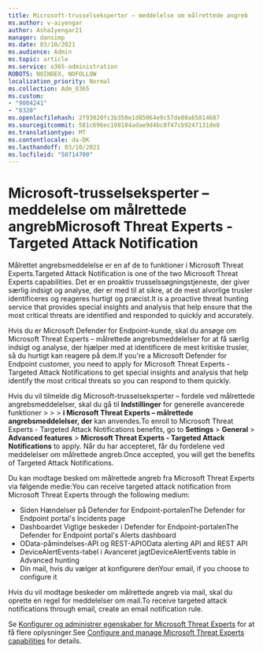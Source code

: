 ```yaml
---
title: Microsoft-trusselseksperter – meddelelse om målrettede angreb
ms.author: v-aiyengar
author: AshaIyengar21
manager: dansimp
ms.date: 03/10/2021
ms.audience: Admin
ms.topic: article
ms.service: o365-administration
ROBOTS: NOINDEX, NOFOLLOW
localization_priority: Normal
ms.collection: Adm_O365
ms.custom:
- "9004241"
- "8320"
ms.openlocfilehash: 2f93020fc3b350e1d85064e9c57de80a65814687
ms.sourcegitcommit: 581c696ec108184adae9d4bc8f47cb9247131de8
ms.translationtype: MT
ms.contentlocale: da-DK
ms.lasthandoff: 03/10/2021
ms.locfileid: "50714700"
---
```

# <a name="microsoft-threat-experts---targeted-attack-notification"></a><span data-ttu-id="4fcaa-102">Microsoft-trusselseksperter – meddelelse om målrettede angreb</span><span class="sxs-lookup"><span data-stu-id="4fcaa-102">Microsoft Threat Experts - Targeted Attack Notification</span></span>

<span data-ttu-id="4fcaa-103">Målrettet angrebsmeddelelse er en af de to funktioner i Microsoft Threat Experts.</span><span class="sxs-lookup"><span data-stu-id="4fcaa-103">Targeted Attack Notification is one of the two Microsoft Threat Experts capabilities.</span></span> <span data-ttu-id="4fcaa-104">Det er en proaktiv trusselssøgningstjeneste, der giver særlig indsigt og analyse, der er med til at sikre, at de mest alvorlige trusler identificeres og reageres hurtigt og præcist.</span><span class="sxs-lookup"><span data-stu-id="4fcaa-104">It is a proactive threat hunting service that provides special insights and analysis that help ensure that the most critical threats are identified and responded to quickly and accurately.</span></span>

<span data-ttu-id="4fcaa-105">Hvis du er Microsoft Defender for Endpoint-kunde, skal du ansøge om Microsoft Threat Experts – målrettede angrebsmeddelelser for at få særlig indsigt og analyse, der hjælper med at identificere de mest kritiske trusler, så du hurtigt kan reagere på dem.</span><span class="sxs-lookup"><span data-stu-id="4fcaa-105">If you're a Microsoft Defender for Endpoint customer, you need to apply for Microsoft Threat Experts - Targeted Attack Notifications to get special insights and analysis that help identify the most critical threats so you can respond to them quickly.</span></span>

<span data-ttu-id="4fcaa-106">Hvis du vil tilmelde dig Microsoft-trusselseksperter – fordele ved målrettede angrebsmeddelelser, skal du gå til **Indstillinger** for generelle avancerede funktioner  >    >    >  **i Microsoft Threat Experts – målrettede angrebsmeddelelser, der** kan anvendes.</span><span class="sxs-lookup"><span data-stu-id="4fcaa-106">To enroll to Microsoft Threat Experts - Targeted Attack Notifications benefits, go to **Settings** > **General** > **Advanced features** > **Microsoft Threat Experts - Targeted Attack Notifications** to apply.</span></span> <span data-ttu-id="4fcaa-107">Når du har accepteret, får du fordelene ved meddelelser om målrettede angreb.</span><span class="sxs-lookup"><span data-stu-id="4fcaa-107">Once accepted, you will get the benefits of Targeted Attack Notifications.</span></span>

<span data-ttu-id="4fcaa-108">Du kan modtage besked om målrettede angreb fra Microsoft Threat Experts via følgende medie:</span><span class="sxs-lookup"><span data-stu-id="4fcaa-108">You can receive targeted attack notification from Microsoft Threat Experts through the following medium:</span></span>

- <span data-ttu-id="4fcaa-109">Siden Hændelser på Defender for Endpoint-portalen</span><span class="sxs-lookup"><span data-stu-id="4fcaa-109">The Defender for Endpoint portal's Incidents page</span></span>
- <span data-ttu-id="4fcaa-110">Dashboardet Vigtige beskeder i Defender for Endpoint-portalen</span><span class="sxs-lookup"><span data-stu-id="4fcaa-110">The Defender for Endpoint portal's Alerts dashboard</span></span>
- <span data-ttu-id="4fcaa-111">OData-påmindelses-API og REST-API</span><span class="sxs-lookup"><span data-stu-id="4fcaa-111">OData alerting API and REST API</span></span>
- <span data-ttu-id="4fcaa-112">DeviceAlertEvents-tabel i Avanceret jagt</span><span class="sxs-lookup"><span data-stu-id="4fcaa-112">DeviceAlertEvents table in Advanced hunting</span></span>
- <span data-ttu-id="4fcaa-113">Din mail, hvis du vælger at konfigurere den</span><span class="sxs-lookup"><span data-stu-id="4fcaa-113">Your email, if you choose to configure it</span></span>

<span data-ttu-id="4fcaa-114">Hvis du vil modtage beskeder om målrettede angreb via mail, skal du oprette en regel for meddelelser om mail.</span><span class="sxs-lookup"><span data-stu-id="4fcaa-114">To receive targeted attack notifications through email, create an email notification rule.</span></span> 

<span data-ttu-id="4fcaa-115">Se [Konfigurer og administrer egenskaber for Microsoft Threat Experts](https://docs.microsoft.com/windows/security/threat-protection/microsoft-defender-atp/configure-microsoft-threat-experts) for at få flere oplysninger.</span><span class="sxs-lookup"><span data-stu-id="4fcaa-115">See [Configure and manage Microsoft Threat Experts capabilities](https://docs.microsoft.com/windows/security/threat-protection/microsoft-defender-atp/configure-microsoft-threat-experts) for details.</span></span>
